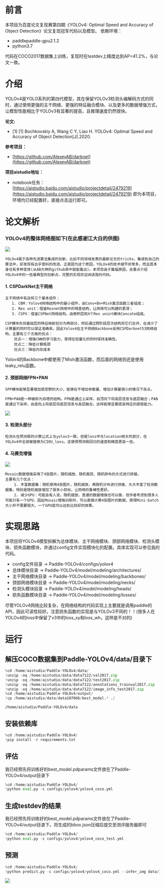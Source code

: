 # 前言
本项目为百度论文复现赛第四期《YOLOv4: Optimal Speed and Accuracy of Object Detection》论文复现冠军代码以及模型。 依赖环境：
- paddlepaddle-gpu2.1.2
- python3.7

代码在COCO2017数据集上训练，复现时在testdev上精度达到AP=41.2%，与论文一致。

# 介绍
YOLOv4是YOLO系列的第四代模型，其在保留YOLOv3检测头编解码方式的同时，通过使用更强的主干网络、更强的特征融合模块、以及更多的数据增强方式，让模型性能相比于YOLOv3有显著的提高，且推理速度仍然很快。

**论文:**
- [1] [1] Bochkovskiy A, Wang C Y, Liao H. YOLOv4: Optimal Speed and Accuracy of Object Detection[J].2020.

**参考项目：**
- [https://github.com/AlexeyAB/darknet](https://github.com/AlexeyAB/darknet)

**项目aistudio地址：**
- notebook任务：[https://aistudio.baidu.com/aistudio/projectdetail/2479219](https://aistudio.baidu.com/aistudio/projectdetail/2479219)  即为本项目，环境均已经配置好，直接点击运行即可。

# 论文解析

### YOLOv4的整体网络图如下(在此感谢江大白的供图)
![](https://ai-studio-static-online.cdn.bcebos.com/682c033367914c8f9f48a12c649e049e9d107f25c1f746dba1586a4c7608ca39)

    YOLOv4属于各种先进算法集成的创新，比如不同领域发表的最新论文的tricks，集成到自己的算法中，却发现有出乎意料的改进。正是因为这个原因，YOLOv4的技术细节非常多，而且其本身也有多种变体(从AB大神的github库中就能看出)。本项目由于篇幅原因，会重点介绍YOLOv4中的一些最典型的创新点，完整的实现欢迎阅读我的代码。

#### 1. CSPDarkNet主干网络

    主干网络中有这样三个基本组件：
       1. CBM：Yolov4网络结构中的最小组件，由Conv+Bn+Mish激活函数三者组成；
       2. Res unit：借鉴Resnet网络中的残差结构，让网络可以构建的更深；
       3. CSPX：借鉴CSPNet网络结构，由卷积层和X个Res unint模块Concate组成。

    CSP模块先将基础层的特征映射划分为两部分，然后通过跨阶段层次结构将它们合并，在减少了计算量的同时可以保证准确率。因此Yolov4在主干网络Backbone采用CSPDarknet53网络结构，主要有三个方面的优点：
        优点一：增强CNN的学习能力，使得在轻量化的同时保持准确性。
        优点二：降低计算瓶颈
        优点三：降低内存成本

   Yolov4的Backbone中都使用了Mish激活函数，而后面的网络则还是使用leaky_relu函数。

#### 2. 颈部网络FPN+PAN

    SPP模块能够显著增加感受野的大小，能够在不增加参数量、增加计算量很小的情况下涨点。

    FPN+PAN是一种被称为双塔的结构。FPN是通过上采样，自顶向下将高层信息与底层融合；PAN是通过下采样，自底向上将底层将底层信息与高层融合。这样能够显著提高特征的提取能力。
![](https://ai-studio-static-online.cdn.bcebos.com/14d539cdf22b4d97adcf29a1373009565c5891c8f20e43f19cfb241a6c4c80de)

#### 3. 检测头部分

    检测头在预测框的计算公式上与yolov3一致，但是loss中与location相关的部分，在YOLOv4中全部被替换为CIOU_loss。这使得预测框回归的速度和精度更高一些。

#### 4. 马赛克增强

![](https://ai-studio-static-online.cdn.bcebos.com/488049cd5f4d4407990e0ff7ee1e9cb87e74895aaf37476595729e27b1df3a9d)

    Mosaic数据增强采用了4张图片，随机缩放、随机裁剪、随机排布的方式进行拼接。
    主要有几个优点：
        1. 丰富数据集：随机使用4张图片，随机缩放，再随机分布进行拼接，大大丰富了检测数据集，特别是随机缩放增加了很多小目标，让网络的鲁棒性更好。
        2. 减少GPU：可能会有人说，随机缩放，普通的数据增强也可以做，但作者考虑到很多人可能只有一个GPU，因此Mosaic增强训练时，可以直接计算4张图片的数据，使得Mini-batch大小并不需要很大，一个GPU就可以达到比较好的效果。

# 实现思路

本项目将YOLOv4模型拆解为总体模块、主干网络模块、颈部网络模块、检测头模块、损失函数模块，并通过config文件实现模块化的配置。具体实现可以参见我的代码。

- config文件目录 -> Paddle-YOLOv4/configs/yolov4
- 总体模块目录 -> Paddle-YOLOv4/model/modeling/architectures/
- 主干网络模块目录 -> Paddle-YOLOv4/model/modeling/backbones/
- 颈部网络模块目录 -> Paddle-YOLOv4/model/modeling/necks/
- 检测头模块目录 -> Paddle-YOLOv4/model/modeling/heads/
- 损失函数模块目录 -> Paddle-YOLOv4/model/modeling/losses/

尽管YOLOv4网络比较复杂，在网络结构的代码实现上主要就是调用paddle的API，因此可读性较好。注意损失函数的实现是与YOLOv3不同的！！(很多人在YOLOv4的loss中保留了v3中的loss_xy和loss_wh，这样是不对的)

# 运行
## 解压COCO数据集到Paddle-YOLOv4/data/目录下


```python
%cd /home/aistudio/Paddle-YOLOv4/data/
!unzip -oq /home/aistudio/data/data7122/val2017.zip
!unzip -oq /home/aistudio/data/data7122/test2017.zip
!unzip -oq /home/aistudio/data/data7122/annotations_trainval2017.zip
!unzip -oq /home/aistudio/data/data7122/image_info_test2017.zip
%cd /home/aistudio/Paddle-YOLOv4/output/
!cp /home/aistudio/data/data107066/best_model.* ./
```

    /home/aistudio/Paddle-YOLOv4/data


## 安装依赖库


```python
%cd /home/aistudio/Paddle-YOLOv4/
!pip install -r requirements.txt
```

## 评估

我已经预先将训练好的best_model.pdparams文件放在了Paddle-YOLOv4/output目录下


```python
%cd /home/aistudio/Paddle-YOLOv4/
!python eval.py -c configs/yolov4/yolov4_coco.yml
```

## 生成testdev的结果

我已经预先将训练好的best_model.pdparams文件放在了Paddle-YOLOv4/output目录下。将生成的bbox.json压缩后提交至测评服务器即可


```python
%cd /home/aistudio/Paddle-YOLOv4/
!python eval.py -c configs/yolov4/yolov4_coco_test.yml
```

## 预测


```python
%cd /home/aistudio/Paddle-YOLOv4/
!python predict.py -c configs/yolov4/yolov4_coco.yml --infer_img data/1.jpg
```

![](https://ai-studio-static-online.cdn.bcebos.com/80a5a7e14cab46f98273cb8e2b5491202b0393e1839547aba9c546171b8e8801)
